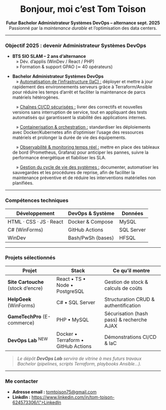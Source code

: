 <h1 align="center">
  Bonjour, moi c’est Tom Toison 
</h1>

<p align="center">
  <strong>Futur Bachelor Administrateur Systèmes DevOps – alternance sept. 2025</strong><br/>
  Passionné par la <em>maintenance durable</em> et l’optimisation des data centers.
</p>

---

###  Objectif 2025 : devenir Administrateur Systèmes DevOps

-  **BTS SIO SLAM – 2 ans d’alternance**  
  &nbsp;&nbsp;&nbsp;&raquo; Dév. d’applis (WinDev / React / PHP)  
  &nbsp;&nbsp;&nbsp;&raquo; Formation & support GPAO (≃ 40 opérateurs)  
- **Bachelor Administrateur Systèmes DevOps**  
  &nbsp;&nbsp;&nbsp;&raquo; <ins>Automatisation de l’infrastructure (IaC) :</ins> déployer et mettre à jour rapidement des environnements serveurs grâce à Terraform/Ansible pour réduire les temps d’arrêt et faciliter la maintenance de parcs matériels hétérogènes.<br>
  
  &nbsp;&nbsp;&nbsp;&raquo; <ins>Chaînes CI/CD sécurisées :</ins> livrer des correctifs et nouvelles versions sans interruption de service, tout en appliquant des tests automatisés qui garantissent la stabilité des applications internes.<br>
  
  &nbsp;&nbsp;&nbsp;&raquo; <ins>Containerisation & orchestration :</ins> standardiser les déploiements avec Docker/Kubernetes afin d’optimiser l’usage des ressources matériels et prolonger la durée de vie des équipements.<br>
  
  &nbsp;&nbsp;&nbsp;&raquo; <ins>Observabilité & monitoring temps réel :</ins> mettre en place des tableaux de bord (Prometheus, Grafana) pour anticiper les pannes, suivre la performance énergétique et fiabiliser les SLA.<br>
  
  &nbsp;&nbsp;&nbsp;&raquo; <ins>Gestion du cycle de vie des systèmes :</ins> documenter, automatiser les sauvegardes et les procédures de reprise, afin de faciliter la maintenance préventive et de réduire les interventions matérielles non planifiées.


---

###  Compétences techniques

| Développement | DevOps & Système | Données |
|--------------|----------------|---------|
| HTML · CSS · JS · React | Docker & Compose | MySQL |
| C# (WinForms) | GitHub Actions | SQL Server |
| WinDev | Bash/PwSh (bases) | HFSQL |

---

###  Projets sélectionnés

| Projet | Stack | Ce qu’il montre |
|--------|-------|-----------------|
| **Site Cartouche** (stock d’encre) | React • TS • Node • PostgreSQL | Gestion de stock & calculs de coûts |
| **HelpGeek** (WinForms) | C# • SQL Server | Structuration CRUD & authentification |
| **GameTechPro** (E-commerce) | PHP • MySQL | Sécurisation (hash pass) & recherche AJAX |
| **DevOps Lab** <sup>NEW</sup> | Docker • Terraform • GitHub Actions | Démonstrations CI/CD & IaC |

> *Le dépôt **DevOps Lab** servira de vitrine à mes futurs travaux Bachelor (pipelines, scripts Terraform, playbooks Ansible…).*

---

###  Me contacter

-  **Adresse email :** tomtoison75@gmail.com  
-  **LinkdIn :** https://www.linkedin.com/in/tom-toison-624573306/\">LinkedIn</a>



